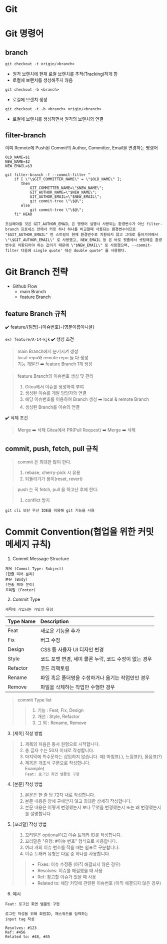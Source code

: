# Git

# Git 명령어

## branch  
```
git checkout -t origin/<branch>
```
- 원격 브랜치에 현재 로컬 브랜치를 추적(Tracking)하게 함
- 로컬에 브랜치를 생성해주지 않음
```
git checkout -b <branch>
```
- 로컬에 브랜치 생성
```
git checkout -t -b <branch> origin/<branch>
```
- 로컬에 브랜치를 생성하면서 원격의 브랜치와 연결  
  
## filter-branch
이미 Remote에 Push된 Commit의 Author, Committer, Email을 변경하는 명령어
```
OLD_NAME=$1
NEW_NAME=$2
NEW_EMAIL=$3

git filter-branch -f --commit-filter "
    if [ \"\$GIT_COMMITTER_NAME\" = \"$OLD_NAME\" ];
       then
	   	   GIT_COMMITTER_NAME=\"$NEW_NAME\";
	   	   GIT_AUTHOR_NAME=\"$NEW_NAME\";
           GIT_AUTHOR_EMAIL=\"$NEW_EMAIL\";
		   git commit-tree \"\$@\";							        
	   else							
	   	   git commit-tree \"\$@\";					
	fi" HEAD
```
```
조심해야할 것은 GIT_AUTHOR_EMAIL 은 명령어 실행시 사용되는 환경변수가 아닌 filter-branch 프로세스 안에서 커밋 하나 하나를 비교할때 사용되는 환경변수이므로 "$GIT_AUTHOR_EMAIL" 란 스트링이 현재 환경변수로 치환되지 않고 그대로 들어가야해서 \"\$GIT_AUTHOR_EMAIL\" 로 사용했고, NEW_EMAIL 등 은 바로 윗줄에서 셋팅해준 환경변수로 치환되어야 하는 값이기 때문에 \"$NEW_EMAIL\" 로 사용했으며, --commit-filter 다음에 single quote' 대신 double quote" 를 사용했다.
```

# Git Branch 전략
- Github Flow
	- main Branch
	- feature Branch
## feature Branch 규칙
✔️ feature/{팀명}-{이슈번호}-{영문이름이니셜}

```ex) feature/A-14-kjk```
✔️ 생성 조건

> main Branch에서 분기시켜 생성  
> local repo와 remote repo 둘 다 생성  
> 기능 개발건 ➡️ feature Branch 1개 생성  

> feature Branch의 이슈번호 생성 및 관리
> 
> 1) Gitea에서 이슈를 생성하여 부여
> 2) 생성된 이슈를 개발 담당자와 연결
> 3) 해당 이슈번호를 이용하여 Branch 생성 ➡️ local & remote Branch
> 4) 생성된 Branch를 이슈와 연결

✔️ 삭제 조건

> Merge ➡️ 삭제
> Gitea에서 PR(Pull Request) ➡️ Merge ➡️ 삭제

## commit, push, fetch, pull 규칙
> commit 은 최대한 많이 한다.
> 
> 1) rebase, cherry-pick 시 유용
> 2) 되돌리기가 용이(reset, revert)

> push 는 꼭 fetch, pull 을 하고난 후에 한다.
> 
> 1) confilct 방지

```git cli 보단 우선 IDE를 이용해 git 기능을 사용```

# Commit Convention(협업을 위한 커밋 메세지 규칙)
1. Commit Message Structure
```
제목 (Commit Type: Subject)
(한줄 띄어 분리)
본문 (Body)
(한줄 띄어 분리)
꼬리말 (Footer)
```
2. Commit Type  
```
제목에 기입되는 커밋의 유형
```  
  
| Type Name  | Description |
| :--- | :--- |
| Feat  | 새로운 기능을 추가|
| Fix  | 버그 수정  |
| Design | CSS 등 사용자 UI 디자인 변경 |
| Style | 코드 포맷 변경, 세미 콜론 누락, 코드 수정이 없는 경우 |
| Refactor | 코드 리팩토링 |
| Rename | 파일 혹은 폴더명을 수정하거나 옮기는 작업만인 경우 |
| Remove | 파일을 삭제하는 작업만 수행한 경우 |  
  
> commit Type list
>	> 1. 기능 : Feat, Fix, Design
>	> 2. 개선 : Style, Refactor
>	> 3. 그 외 : Rename, Remove
	
3. [제목] 작성 방법  
> 1. 제목의 처음은 동사 원형으로 시작합니다.
> 2. 총 글자 수는 50자 이내로 작성합니다.
> 3. 마지막에 특수문자는 삽입하지 않습니다. 예) 마침표(.), 느낌표(!), 물음표(?)
> 4.  제목은 개조식 구문으로 작성합니다.  
Example)  
```Feat: 로그인 화면 템플릿 구현```  
  
4. [본문] 작성 방법  
> 1. 본문은 한 줄 당 72자 내로 작성합니다.
> 2. 본문 내용은 양에 구애받지 않고 최대한 상세히 작성합니다.
> 3. 본문 내용은 어떻게 변경했는지 보다 무엇을 변경했는지 또는 왜 변경했는지를 설명합니다.  

5. [꼬리말] 작성 방법  
> 1. 꼬리말은 optional이고 이슈 트래커 ID를 작성합니다.
> 2. 꼬리말은 "유형: #이슈 번호" 형식으로 사용합니다.
> 3. 여러 개의 이슈 번호를 적을 때는 쉼표로 구분합니다.
> 4. 이슈 트래커 유형은 다음 중 하나를 사용합니다.
>	> - Fixes: 이슈 수정중 (아직 해결되지 않은 경우)
>	> - Resolves: 이슈를 해결했을 때 사용
>	> - Ref: 참고할 이슈가 있을 때 사용
>	> - Related to: 해당 커밋에 관련된 이슈번호 (아직 해결되지 않은 경우)  
  
6. 예시
```
Feat: 로그인 화면 템플릿 구현

로그인 작성을 위해 회원ID, 패스워드를 입력하는
input tag 작성

Resolves: #123  
Ref: #456
Related to: #48, #45
```  
